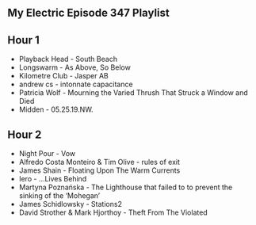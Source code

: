 ## My Electric Episode 347 Playlist

## Hour 1
- Playback Head - South Beach
- Longswarm - As Above, So Below
- Kilometre Club - Jasper AB
- andrew cs - intonnate capacitance
- Patricia Wolf - Mourning the Varied Thrush That Struck a Window and Died
- Midden - 05.25.19.NW.


## Hour 2
- Night Pour - Vow
- Alfredo Costa Monteiro & Tim Olive - rules of exit
- James Shain - Floating Upon The Warm Currents
- lero - ...Lives Behind
- Martyna Poznańska - The Lighthouse that failed to to prevent the sinking of the ‘Mohegan’
- James Schidlowsky - Stations2
- David Strother & Mark Hjorthoy - Theft From The Violated